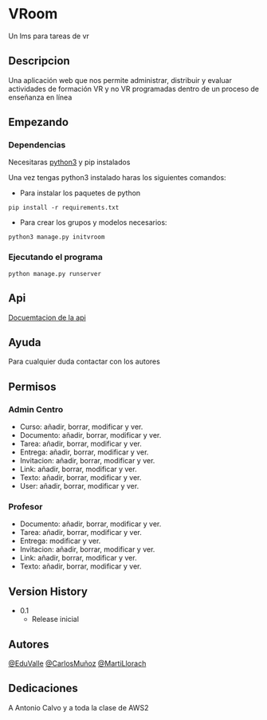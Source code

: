 # VRoom

Un lms para tareas de vr

## Descripcion

Una aplicación web que nos permite administrar, distribuir y evaluar actividades de formación VR y no VR programadas dentro de un proceso de enseñanza en línea

## Empezando

### Dependencias

Necesitaras [python3](https://www.python.org/) y pip instalados 

Una vez tengas python3 instalado haras los siguientes comandos:
- Para instalar los paquetes de python
```
pip install -r requirements.txt
```

- Para crear los grupos y modelos necesarios:
```
python3 manage.py initvroom
```
### Ejecutando el programa

```
python manage.py runserver
```

## Api

[Docuemtacion de la api](./DocumentationApi/documentacion.md)

## Ayuda

Para cualquier duda contactar con los autores

## Permisos

### Admin Centro
- Curso: añadir, borrar, modificar y ver.
- Documento: añadir, borrar, modificar y ver. 
- Tarea: añadir, borrar, modificar y ver.
- Entrega: añadir, borrar, modificar y ver.
- Invitacion: añadir, borrar, modificar y ver.
- Link: añadir, borrar, modificar y ver.
- Texto: añadir, borrar, modificar y ver.
- User: añadir, borrar, modificar y ver.

### Profesor
- Documento: añadir, borrar, modificar y ver. 
- Tarea: añadir, borrar, modificar y ver.
- Entrega: modificar y ver.
- Invitacion: añadir, borrar, modificar y ver.
- Link: añadir, borrar, modificar y ver.
- Texto: añadir, borrar, modificar y ver.

## Version History

* 0.1
    * Release inicial

## Autores
  
[@EduValle](https://github.com/edupedu101/)
[@CarlosMuñoz](https://github.com/CarlosMunozRo/)
[@MartiLlorach](https://github.com/MartiLlorach/)

## Dedicaciones

A Antonio Calvo y a toda la clase de AWS2
